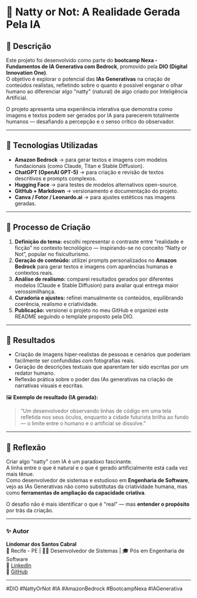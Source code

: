 # 🤖 Natty or Not: A Realidade Gerada Pela IA

## 📒 Descrição
Este projeto foi desenvolvido como parte do **bootcamp Nexa - Fundamentos de IA Generativa com Bedrock**, promovido pela **DIO (Digital Innovation One)**.  
O objetivo é explorar o potencial das **IAs Generativas** na criação de conteúdos realistas, refletindo sobre o quanto é possível enganar o olhar humano ao diferenciar algo "natty" (natural) de algo criado por Inteligência Artificial.

O projeto apresenta uma experiência interativa que demonstra como imagens e textos podem ser gerados por IA para parecerem totalmente humanos — desafiando a percepção e o senso crítico do observador.

---

## 🤖 Tecnologias Utilizadas
- **Amazon Bedrock** → para gerar textos e imagens com modelos fundacionais (como Claude, Titan e Stable Diffusion).  
- **ChatGPT (OpenAI GPT-5)** → para criação e revisão de textos descritivos e prompts complexos.  
- **Hugging Face** → para testes de modelos alternativos open-source.  
- **GitHub + Markdown** → versionamento e documentação do projeto.  
- **Canva / Fotor / Leonardo.ai** → para ajustes estéticos nas imagens geradas.  

---

## 🧠 Processo de Criação
1. **Definição do tema:** escolhi representar o contraste entre “realidade e ficção” no contexto tecnológico — inspirando-se no conceito “Natty or Not”, popular no fisiculturismo.  
2. **Geração de conteúdo:** utilizei prompts personalizados no **Amazon Bedrock** para gerar textos e imagens com aparências humanas e contextos reais.  
3. **Análise de realismo:** comparei resultados gerados por diferentes modelos (Claude e Stable Diffusion) para avaliar qual entrega maior verossimilhança.  
4. **Curadoria e ajustes:** refinei manualmente os conteúdos, equilibrando coerência, realismo e criatividade.  
5. **Publicação:** versionei o projeto no meu GitHub e organizei este README seguindo o template proposto pela DIO.

---

## 🚀 Resultados
- Criação de imagens hiper-realistas de pessoas e cenários que poderiam facilmente ser confundidas com fotografias reais.  
- Geração de descrições textuais que aparentam ter sido escritas por um redator humano.  
- Reflexão prática sobre o poder das IAs generativas na criação de narrativas visuais e escritas.  

🖼️ **Exemplo de resultado (IA gerada):**  
> “Um desenvolvedor observando linhas de código em uma tela refletida nos seus óculos, enquanto a cidade futurista brilha ao fundo — o limite entre o humano e o artificial se dissolve.”

---

## 💭 Reflexão
Criar algo "natty" com IA é um paradoxo fascinante.  
A linha entre o que é natural e o que é gerado artificialmente está cada vez mais tênue.  
Como desenvolvedor de sistemas e estudioso em **Engenharia de Software**, vejo as IAs Generativas não como substitutas da criatividade humana, mas como **ferramentas de ampliação da capacidade criativa**.  

O desafio não é mais identificar o que é "real" — mas **entender o propósito** por trás da criação.

---

### ✨ Autor
**Lindomar dos Santos Cabral**  
📍 Recife - PE | 👨‍💻 Desenvolvedor de Sistemas | 🎓 Pós em Engenharia de Software  
🔗 [LinkedIn](https://www.linkedin.com/in/lindomarcabral)  
🔗 [GitHub](https://github.com/LindomarCabral)

---

#DIO #NattyOrNot #IA #AmazonBedrock #BootcampNexa #IAGenerativa

